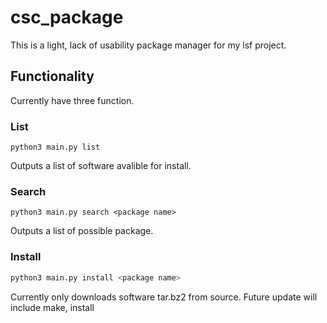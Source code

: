 # csc_package
This is a light, lack of usability package manager for my lsf project.

## Functionality
Currently have three function.

### List
```bash=
python3 main.py list
```
Outputs a list of software avalible for install.

### Search
```bash=
python3 main.py search <package name>
```
Outputs a list of possible package.

### Install
```bash =
python3 main.py install <package name>
```
Currently only downloads software tar.bz2 from source. Future update will include make, install
